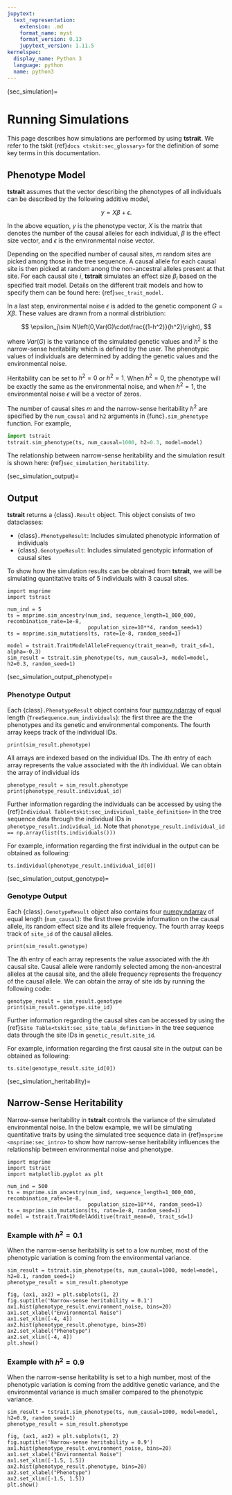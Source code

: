 ```yaml
---
jupytext:
  text_representation:
    extension: .md
    format_name: myst
    format_version: 0.13
    jupytext_version: 1.11.5
kernelspec:
  display_name: Python 3
  language: python
  name: python3
---
```


(sec_simulation)=

# Running Simulations

This page describes how simulations are performed by using **tstrait**. We refer to the tskit {ref}`docs <tskit:sec_glossary>` for the definition of some key terms in this documentation.

## Phenotype Model

**tstrait** assumes that the vector describing the phenotypes of all individuals can be described by the following additive model,

$$
y=X\beta+\epsilon.
$$

In the above equation, $y$ is the phenotype vector, $X$ is the matrix that denotes the number of the causal alleles for each individual, $\beta$ is the effect size vector, and $\epsilon$ is the environmental noise vector.

Depending on the specified number of causal sites, $m$ random sites are picked among those in the tree sequence. A causal allele for each causal site is then picked at random anong the non-ancestral alleles present at that site. For each causal site $i$, **tstrait** simulates an effect size $\beta_i$ based on the specified trait model. Details on the different trait models and how to specify them can be found here: {ref}`sec_trait_model`.

In a last step, environmental noise $\epsilon$ is added to the genetic component $G=X\beta$. These values are drawn from a normal distribiution:

$$
\epsilon_j\sim N\left(0,Var(G)\cdot\frac{(1-h^2)}{h^2}\right),
$$

where $Var(G)$ is the variance of the simulated genetic values and $h^2$ is the narrow-sense heritability which is defined by the user. The phenotypic values of individuals are determined by adding the genetic values and the environmental noise.

Heritability can be set to $h^2=0$ or $h^2=1$. When $h^2=0$, the phenotype will be exactly the same as the environmental noise, and when $h^2=1$, the environmental noise $\epsilon$ will be a vector of zeros.

The number of causal sites $m$ and the narrow-sense heritability $h^2$ are specified by the `num_causal` and `h2` arguments in {func}`.sim_phenotype` function. For example,

```Python
import tstrait
tstrait.sim_phenotype(ts, num_causal=1000, h2=0.3, model=model)
```

The relationship between narrow-sense heritability and the simulation result is shown here: {ref}`sec_simulation_heritability`.

(sec_simulation_output)=

## Output

**tstrait** returns a {class}`.Result` object. This object consists of two dataclasses:

- {class}`.PhenotypeResult`: Includes simulated phenotypic information of individuals
- {class}`.GenotypeResult`: Includes simulated genotypic information of causal sites

To show how the simulation results can be obtained from **tstrait**, we will be simulating quantitative traits of 5 individuals with 3 causal sites.

```{code-cell} ipython3
import msprime
import tstrait

num_ind = 5
ts = msprime.sim_ancestry(num_ind, sequence_length=1_000_000, recombination_rate=1e-8,
                          population_size=10**4, random_seed=1)
ts = msprime.sim_mutations(ts, rate=1e-8, random_seed=1)

model = tstrait.TraitModelAlleleFrequency(trait_mean=0, trait_sd=1, alpha=-0.3)
sim_result = tstrait.sim_phenotype(ts, num_causal=3, model=model, h2=0.3, random_seed=1)
```

(sec_simulation_output_phenotype)=

### Phenotype Output

Each {class}`.PhenotypeResult` object contains four [numpy.ndarray](https://numpy.org/doc/stable/reference/arrays.ndarray.html#arrays-ndarray) of equal length (`TreeSequence.num_individuals`): the first three are the the phenotypes and its genetic and environmental components. The fourth array keeps track of the individual IDs.

```{code-cell} ipython3
print(sim_result.phenotype)
```

All arrays are indexed based on the individual IDs. The $i$th entry of each array represents the value associated with the $i$th individual. We can obtain the array of individual ids

```{code-cell} ipython3
phenotype_result = sim_result.phenotype
print(phenotype_result.individual_id)
```

Further information regarding the individuals can be accessed by using the {ref}`Individual Table<tskit:sec_individual_table_definition>` in the tree sequence data through the individual IDs in `phenotype_result.individual_id`. Note that `phenotype_result.individual_id == np.array(list(ts.individuals()))`

For example, information regarding the first individual in the output can be obtained as following:

```{code-cell} ipython3
ts.individual(phenotype_result.individual_id[0])
```

(sec_simulation_output_genotype)=

### Genotype Output

Each {class}`.GenotypeResult` object also contains four [numpy.ndarray](https://numpy.org/doc/stable/reference/arrays.ndarray.html#arrays-ndarray) of equal length (`num_causal`): the first three provide information on the causal allele, its random effect size and its allele frequency. The fourth array keeps track of `site_id` of the causal alleles.


```{code-cell} ipython3
print(sim_result.genotype)
```

The $i$th entry of each array represents the value associated with the $i$th causal site. Causal allele were randomly selected among the non-ancestral alleles at the causal site, and the allele frequency represents the frequency of the causal allele. We can obtain the array of site ids by running the following code:

```{code-cell} ipython3
genotype_result = sim_result.genotype
print(sim_result.genotype.site_id)
```

Further information regarding the causal sites can be accessed by using the {ref}`Site Table<tskit:sec_site_table_definition>` in the tree sequence data through the site IDs in `genetic_result.site_id`.

For example, information regarding the first causal site in the output can be obtained as following:

```{code-cell} ipython3
ts.site(genotype_result.site_id[0])
```

(sec_simulation_heritability)=

## Narrow-Sense Heritability

Narrow-sense heritability in **tstrait** controls the variance of the simulated environmental noise. In the below example, we will be simulating quantitative traits by using the simulated tree sequence data in {ref}`msprime <msprime:sec_intro>` to show how narrow-sense heritability influences the relationship between environmental noise and phenotype.

```{code-cell} ipython3
import msprime
import tstrait
import matplotlib.pyplot as plt

num_ind = 500
ts = msprime.sim_ancestry(num_ind, sequence_length=1_000_000, recombination_rate=1e-8,
                          population_size=10**4, random_seed=1)
ts = msprime.sim_mutations(ts, rate=1e-8, random_seed=1)
model = tstrait.TraitModelAdditive(trait_mean=0, trait_sd=1)
```

### Example with $h^2=0.1$

When the narrow-sense heritability is set to a low number, most of the phenotypic variation is coming from the environmental variance.

```{code-cell} ipython3
sim_result = tstrait.sim_phenotype(ts, num_causal=1000, model=model, h2=0.1, random_seed=1)
phenotype_result = sim_result.phenotype

fig, (ax1, ax2) = plt.subplots(1, 2)
fig.suptitle('Narrow-sense heritability = 0.1')
ax1.hist(phenotype_result.environment_noise, bins=20)
ax1.set_xlabel("Environmental Noise")
ax1.set_xlim([-4, 4])
ax2.hist(phenotype_result.phenotype, bins=20)
ax2.set_xlabel("Phenotype")
ax2.set_xlim([-4, 4])
plt.show()
```

### Example with $h^2=0.9$

When the narrow-sense heritability is set to a high number, most of the phenotypic variation is coming from the additive genetic variance, and the environmental variance is much smaller compared to the phenotypic variance.

```{code-cell} ipython3
sim_result = tstrait.sim_phenotype(ts, num_causal=1000, model=model, h2=0.9, random_seed=1)
phenotype_result = sim_result.phenotype

fig, (ax1, ax2) = plt.subplots(1, 2)
fig.suptitle('Narrow-sense heritability = 0.9')
ax1.hist(phenotype_result.environment_noise, bins=20)
ax1.set_xlabel("Environmental Noise")
ax1.set_xlim([-1.5, 1.5])
ax2.hist(phenotype_result.phenotype, bins=20)
ax2.set_xlabel("Phenotype")
ax2.set_xlim([-1.5, 1.5])
plt.show()
```
